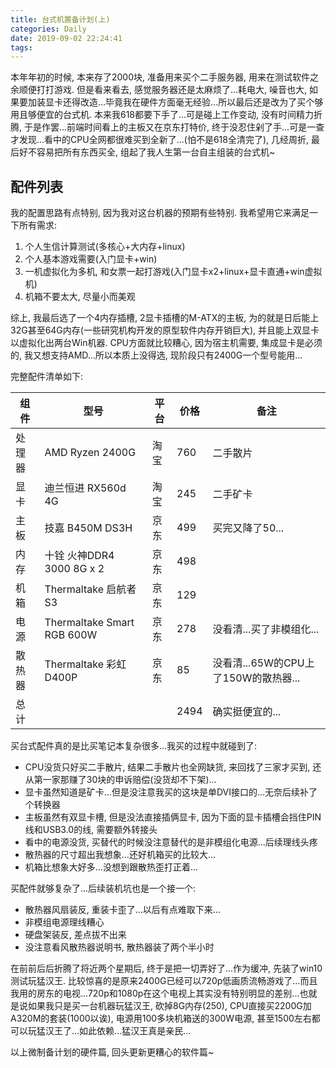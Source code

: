 ```yaml
---
title: 台式机置备计划(上)
categories: Daily
date: 2019-09-02 22:24:41
tags: 
---
```


本年年初的时候, 本来存了2000块, 准备用来买个二手服务器, 用来在测试软件之余顺便打打游戏. 但是看来看去, 感觉服务器还是太麻烦了...耗电大, 噪音也大, 如果要加装显卡还得改造...毕竟我在硬件方面毫无经验...所以最后还是改为了买个够用且够便宜的台式机. 本来我618都要下手了...可是碰上工作变动, 没有时间精力折腾, 于是作罢...前端时间看上的主板又在京东打特价, 终于没忍住剁了手...可是一查才发现...看中的CPU全网都很难买到全新了...(怕不是618全清完了), 几经周折, 最后好不容易把所有东西买全, 组起了我人生第一台自主组装的台式机~
<!-- 摘要部分 -->
<!-- more -->


## 配件列表

我的配置思路有点特别, 因为我对这台机器的预期有些特别. 我希望用它来满足一下所有需求:

1. 个人生信计算测试(多核心+大内存+linux)
2. 个人基本游戏需要(入门显卡+win)
3. 一机虚拟化为多机, 和女票一起打游戏(入门显卡x2+linux+显卡直通+win虚拟机)
4. 机箱不要太大, 尽量小而美观

综上, 我最后选了一个4内存插槽, 2显卡插槽的M-ATX的主板, 为的就是日后能上32G甚至64G内存(一些研究机构开发的原型软件内存开销巨大), 并且能上双显卡以虚拟化出两台Win机器. CPU方面就比较糟心, 因为宿主机需要, 集成显卡是必须的, 我又想支持AMD...所以本质上没得选, 现阶段只有2400G一个型号能用...

完整配件清单如下:

组件|型号|平台|价格|备注
---|----|----|---|----
处理器|AMD Ryzen 2400G|淘宝|760|二手散片
显卡|迪兰恒进 RX560d 4G|淘宝|245|二手矿卡
主板|技嘉 B450M DS3H|京东|499|买完又降了50...
内存|十铨 火神DDR4 3000 8G x 2|京东|498|
机箱|Thermaltake 启航者S3|京东|129|
电源|Thermaltake Smart RGB 600W|京东|278|没看清...买了非模组化...
散热器|Thermaltake 彩虹D400P|京东|85|没看清...65W的CPU上了150W的散热器...
总计|||2494|确实挺便宜的...

买台式配件真的是比买笔记本复杂很多...我买的过程中就碰到了:

- CPU没货只好买二手散片, 结果二手散片也全网缺货, 来回找了三家才买到, 还从第一家那赚了30块的申诉赔偿(没货却不下架)...
- 显卡虽然知道是矿卡...但是没注意我买的这块是单DVI接口的...无奈后续补了个转换器
- 主板虽然有双显卡槽, 但是没法直接插俩显卡, 因为下面的显卡插槽会挡住PIN线和USB3.0的线, 需要额外转接头
- 看中的电源没货, 买替代的时候没注意替代的是非模组化电源...后续理线头疼
- 散热器的尺寸超出我想象...还好机箱买的比较大...
- 机箱比想象大好多...没想到跟散热歪打正着...

买配件就够复杂了...后续装机坑也是一个接一个:

- 散热器风扇装反, 重装卡歪了...以后有点难取下来...
- 非模组电源理线糟心
- 硬盘架装反, 差点拔不出来
- 没注意看风散热器说明书, 散热器装了两个半小时

在前前后后折腾了将近两个星期后, 终于是把一切弄好了...作为缓冲, 先装了win10测试玩猛汉王. 比较惊喜的是原来2400G已经可以720p低画质流畅游戏了...而且我用的房东的电视...720p和1080p在这个电视上其实没有特别明显的差别...也就是说如果我只是买一台机器玩猛汉王, 砍掉8G内存(250), CPU直接买2200G加A320M的套装(1000以诶), 电源用100多块机箱送的300W电源, 甚至1500左右都可以玩猛汉王了...如此依赖...猛汉王真是亲民...

以上微制备计划的硬件篇, 回头更新更糟心的软件篇~